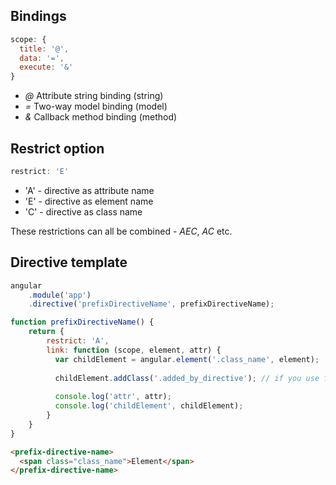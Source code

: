 ## Bindings

```js
scope: {
  title: '@',
  data: '=',
  execute: '&'
}
```

- *@* Attribute string binding (string)
- *=* Two-way model binding (model)
- *&* Callback method binding (method)
 
## Restrict option

```js
restrict: 'E'
```

- 'A' - directive as attribute name
- 'E' - directive as element name
- 'C' - directive as class name

These restrictions can all be combined - *AEC*, *AC* etc.

## Directive template

```js
angular
    .module('app')
    .directive('prefixDirectiveName', prefixDirectiveName);

function prefixDirectiveName() {
    return {
        restrict: 'A',
        link: function (scope, element, attr) {
          var childElement = angular.element('.class_name', element);
          
          childElement.addClass('.added_by_directive'); // if you use full jQuery lib
          
          console.log('attr', attr);
          console.log('childElement', childElement);
        }
    }
}
```

```html
<prefix-directive-name>
  <span class="class_name">Element</span>
</prefix-directive-name>
```
